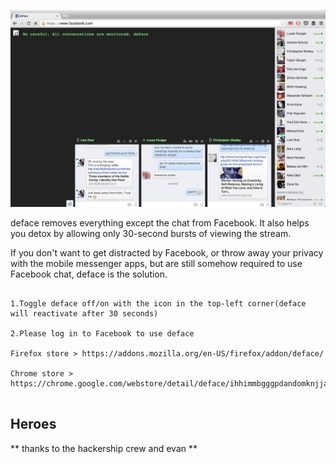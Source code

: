 
![deface running in chrome on OSX](deface.png)

deface removes everything except the chat from Facebook.
It also helps you detox by allowing only 30-second bursts of viewing the stream.

If you don't want to get distracted by Facebook, or throw away your privacy with the mobile messenger apps,
but are still somehow required to use Facebook chat, deface is the solution.

```

1.Toggle deface off/on with the icon in the top-left corner(deface will reactivate after 30 seconds)

2.Please log in to Facebook to use deface

Firefox store > https://addons.mozilla.org/en-US/firefox/addon/deface/

Chrome store > https://chrome.google.com/webstore/detail/deface/ihhimmbgggpdandomknjjamhbofgpijj


```

## Heroes
** thanks to the hackership crew and evan **
